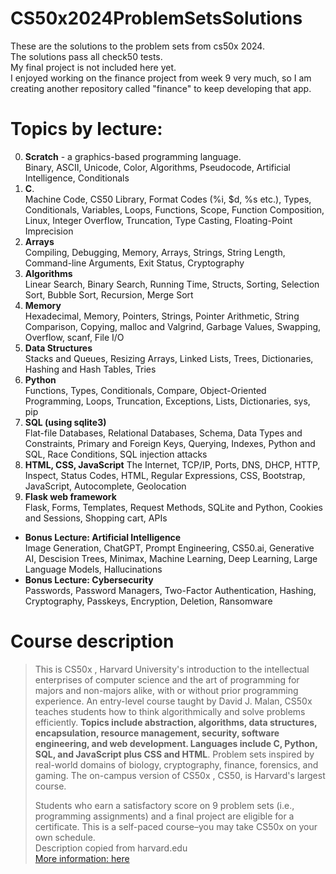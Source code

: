 # CS50x2024ProblemSetsSolutions
These are the solutions to the problem sets from cs50x 2024.\
The solutions pass all check50 tests.\
My final project is not included here yet.\
I enjoyed working on the finance project from week 9 very much, so I am creating another repository called "finance" to keep developing that app.
# Topics by lecture:
0. **Scratch** - a graphics-based programming language.  
Binary, ASCII, Unicode, Color, Algorithms, Pseudocode, Artificial Intelligence, Conditionals
1. **C**.  
Machine Code, CS50 Library, Format Codes (%i, $d, %s etc.), Types, Conditionals, Variables, Loops, Functions, Scope, Function Composition, Linux, Integer Overflow, Truncation, Type Casting, Floating-Point Imprecision
2. **Arrays**  
Compiling, Debugging, Memory, Arrays, Strings, String Length, Command-line Arguments, Exit Status, Cryptography
3. **Algorithms**  
Linear Search, Binary Search, Running Time, Structs, Sorting, Selection Sort, Bubble Sort, Recursion, Merge Sort
4. **Memory**  
Hexadecimal, Memory, Pointers, Strings, Pointer Arithmetic, String Comparison, Copying, malloc and Valgrind, Garbage Values, Swapping, Overflow, scanf, File I/O
5. **Data Structures**  
Stacks and Queues, Resizing Arrays, Linked Lists, Trees, Dictionaries, Hashing and Hash Tables, Tries
6. **Python**  
Functions, Types, Conditionals, Compare, Object-Oriented Programming, Loops, Truncation, Exceptions, Lists, Dictionaries, sys, pip
7. **SQL (using sqlite3)**  
Flat-file Databases, Relational Databases, Schema, Data Types and Constraints, Primary and Foreign Keys, Querying, Indexes, Python and SQL, Race Conditions, SQL injection attacks
8. **HTML, CSS, JavaScript**
The Internet, TCP/IP, Ports, DNS, DHCP, HTTP, Inspect, Status Codes, HTML, Regular Expressions, CSS, Bootstrap, JavaScript, Autocomplete, Geolocation
9. **Flask web framework**  
Flask, Forms, Templates, Request Methods, SQLite and Python, Cookies and Sessions, Shopping cart, APIs
- **Bonus Lecture: Artificial Intelligence**  
Image Generation, ChatGPT, Prompt Engineering, CS50.ai, Generative AI, Descision Trees, Minimax, Machine Learning, Deep Learning, Large Language Models, Hallucinations
- **Bonus Lecture: Cybersecurity**  
Passwords, Password Managers, Two-Factor Authentication, Hashing, Cryptography, Passkeys, Encryption, Deletion, Ransomware
    
# Course description
>This is CS50x , Harvard University's introduction to the intellectual enterprises of computer science and the art of programming for majors and non-majors alike, with or without prior programming experience. An entry-level course taught by David J. Malan, CS50x teaches students how to think algorithmically and solve problems efficiently. **Topics include abstraction, algorithms, data structures, encapsulation, resource management, security, software engineering, and web development. Languages include C, Python, SQL, and JavaScript plus CSS and HTML**. Problem sets inspired by real-world domains of biology, cryptography, finance, forensics, and gaming. The on-campus version of CS50x , CS50, is Harvard's largest course.  
>  
>Students who earn a satisfactory score on 9 problem sets (i.e., programming assignments) and a final project are eligible for a certificate. This is a self-paced course–you may take CS50x on your own schedule.\
Description copied from harvard.edu  \
[More information: here](https://pll.harvard.edu/course/cs50-introduction-computer-science#:~:text=An%20entry%2Dlevel%20course%20taught,software%20engineering%2C%20and%20web%20development.)
